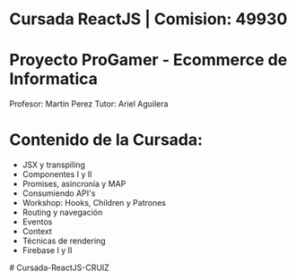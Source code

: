 # Cursada ReactJS | Comision: 49930 

# Proyecto ProGamer - Ecommerce de Informatica 

Profesor: Martin Perez
Tutor: Ariel Aguilera


# Contenido de la Cursada:

* JSX y transpiling
* Componentes I y II
* Promises, asincronía y MAP
* Consumiendo API's
* Workshop: Hooks, Children y Patrones
* Routing y navegación
* Eventos
* Context
* Técnicas de rendering
* Firebase I y II
  
#   C u r s a d a - R e a c t J S - C R U I Z 
 
 
